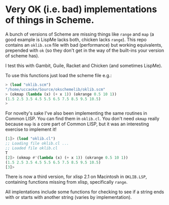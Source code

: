 # Very OK (i.e. bad) implementations of things in Scheme.

A bunch of versions of Scheme are missing things like `range` and `map` (a good example is LispMe lacks both, chicken lacks `range`).  This repo contains an `oklib.scm` file with bad (performance) but working equivalents, prepended with `ok` (so they don't get in the way of the built-ins your version of scheme has).  

I test this with Gambit, Guile, Racket and Chicken (and sometimes LispMe).

To use this functions just load the scheme file e.g.:

```scheme
> (load "oklib.scm")
"/home/uccaoke/Source/okschemelib/oklib.scm"
> (okmap (lambda (x) (+ x 1)) (okrange 0.5 10 1))  
(1.5 2.5 3.5 4.5 5.5 6.5 7.5 8.5 9.5 10.5)
> 
```

For novelty's sake I've also been implementing the same routines in Common LISP.  You can find them in `oklib.cl`.  You don't need `okmap` really because `map` is a core part of Common LISP, but it was an interesting exercise to implement it!

```lisp
[1]> (load "oklib.cl")
;; Loading file oklib.cl ...
;; Loaded file oklib.cl
T
[2]> (okmap #'(lambda (x) (+ x 1)) (okrange 0.5 10 1))
(1.5 2.5 3.5 4.5 5.5 6.5 7.5 8.5 9.5 10.5)
[3]> 
```

There is now a third version, for xlisp 2.1 on Macintosh in `OKLIB.LSP`, containing functions missing from xlisp, specifically `range`.

All implentations include some functions for checking to see if a string ends with or starts with another string (varies by implementation).
